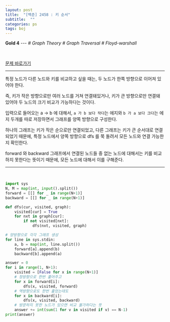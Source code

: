 ```yaml
---
layout: post
title:  "[백준] 2458 : 키 순서"
subtitle:  ""
categories: ps
tags: boj
---
```


**Gold 4** --- *# Graph Theory # Graph Traversal # Floyd-warshall*

<br>

[문제 바로가기](https://www.acmicpc.net/problem/2458)

---

특정 노드가 다른 노드와 키를 비교하고 싶을 때는, 두 노드가 한쪽 방향으로 이어져 있어야 한다.

즉, 키가 작은 방향으로만 여러 노드를 거쳐 연결돼있거나, 키가 큰 방향으로만 연결돼 있어야 두 노드의 크기 비교가 가능하다는 것이다.

입력으로 들어오는 a -> b 에 대해서, ```a 가 b 보다 작다```는 에지와 ```b 가 a 보다 크다```는 에지 두개를 따로 저장하면서 그래프를 양쪽 방향으로 구성한다.

하나의 그래프는 키가 작은 순으로만 연결되었고, 다른 그래프는 키가 큰 순서대로 연결되었기 때문에, 특정 노드에서 양쪽 방향으로 dfs 를 쭉 돌려서 모든 노드와 연결 가능한지 확인한다.

forward 와 backward 그래프에서 연결된 노드들 중 없는 노드에 대해서는 키를 비교하지 못한다는 뜻이기 때문에, 모든 노드에 대해서 이를 구해준다.

---
<br>

```python
import sys
N, M = map(int, input().split())
forward = [[] for _ in range(N+1)]
backward = [[] for _ in range(N+1)]

def dfs(cur, visited, graph):
    visited[cur] = True
    for nxt in graph[cur]:
        if not visited[nxt]:
            dfs(nxt, visited, graph)

# 양방향으로 각각 그래프 생성
for line in sys.stdin:
    a, b = map(int, line.split())
    forward[a].append(b)
    backward[b].append(a)

answer = 0
for i in range(1, N+1):
    visited = [False for x in range(N+1)]
    # 정방향으로 한번 훑어주고
    for x in forward[i]:
        dfs(x, visited, forward)
    # 역방향으로도 한번 훑었는데도
    for x in backward[i]:
        dfs(x, visited, backward)
    # 방문하지 못한 노드가 있으면 비교 불가하다는 뜻
    answer += int(sum(1 for v in visited if v) == N-1)
print(answer)
```
